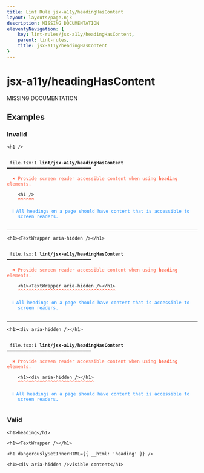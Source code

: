 ```yaml
---
title: Lint Rule jsx-a11y/headingHasContent
layout: layouts/page.njk
description: MISSING DOCUMENTATION
eleventyNavigation: {
	key: lint-rules/jsx-a11y/headingHasContent,
	parent: lint-rules,
	title: jsx-a11y/headingHasContent
}
---
```


# jsx-a11y/headingHasContent

MISSING DOCUMENTATION

<!-- EVERYTHING BELOW IS AUTOGENERATED. SEE SCRIPTS FOLDER FOR UPDATE SCRIPTS hash(8deac81f7e4b31fcd04fbb21270a1f6b7fa9cc5e) -->

## Examples
### Invalid
<pre class="language-text"><code class="language-text"><<span class="token variable">h1</span> <span class="token operator">/</span>></code></pre>
<pre class="language-text"><code class="language-text">
 <span style="text-decoration-style: dotted;">file.tsx:1</span> <strong>lint/jsx-a11y/headingHasContent</strong> ━━━━━━━━━━━━━━━━━━━━━━━━━━━━━━━

  <strong><span style="color: Tomato;">✖ </span></strong><span style="color: Tomato;">Provide screen reader accessible content when using </span><span style="color: Tomato;"><strong>heading</strong></span><span style="color: Tomato;"> elements.</span>

    &lt;<span class="token variable">h1</span> <span class="token operator">/</span>&gt;
    <span style="color: Tomato;"><strong>^</strong></span><span style="color: Tomato;"><strong>^</strong></span><span style="color: Tomato;"><strong>^</strong></span><span style="color: Tomato;"><strong>^</strong></span><span style="color: Tomato;"><strong>^</strong></span><span style="color: Tomato;"><strong>^</strong></span>

  <strong><span style="color: DodgerBlue;">ℹ </span></strong><span style="color: DodgerBlue;">All headings on a page should have content that is accessible to</span>
    <span style="color: DodgerBlue;">screen readers.</span>

</code></pre>

---------------

<pre class="language-text"><code class="language-text"><<span class="token variable">h1</span>><<span class="token variable">TextWrapper</span> <span class="token attr-name">aria-hidden</span> <span class="token operator">/</span>><<span class="token operator">/</span><span class="token variable">h1</span>></code></pre>
<pre class="language-text"><code class="language-text">
 <span style="text-decoration-style: dotted;">file.tsx:1</span> <strong>lint/jsx-a11y/headingHasContent</strong> ━━━━━━━━━━━━━━━━━━━━━━━━━━━━━━━

  <strong><span style="color: Tomato;">✖ </span></strong><span style="color: Tomato;">Provide screen reader accessible content when using </span><span style="color: Tomato;"><strong>heading</strong></span><span style="color: Tomato;"> elements.</span>

    &lt;<span class="token variable">h1</span>&gt;&lt;<span class="token variable">TextWrapper</span> <span class="token attr-name">aria-hidden</span> <span class="token operator">/</span>&gt;&lt;<span class="token operator">/</span><span class="token variable">h1</span>&gt;
    <span style="color: Tomato;"><strong>^</strong></span><span style="color: Tomato;"><strong>^</strong></span><span style="color: Tomato;"><strong>^</strong></span><span style="color: Tomato;"><strong>^</strong></span><span style="color: Tomato;"><strong>^</strong></span><span style="color: Tomato;"><strong>^</strong></span><span style="color: Tomato;"><strong>^</strong></span><span style="color: Tomato;"><strong>^</strong></span><span style="color: Tomato;"><strong>^</strong></span><span style="color: Tomato;"><strong>^</strong></span><span style="color: Tomato;"><strong>^</strong></span><span style="color: Tomato;"><strong>^</strong></span><span style="color: Tomato;"><strong>^</strong></span><span style="color: Tomato;"><strong>^</strong></span><span style="color: Tomato;"><strong>^</strong></span><span style="color: Tomato;"><strong>^</strong></span><span style="color: Tomato;"><strong>^</strong></span><span style="color: Tomato;"><strong>^</strong></span><span style="color: Tomato;"><strong>^</strong></span><span style="color: Tomato;"><strong>^</strong></span><span style="color: Tomato;"><strong>^</strong></span><span style="color: Tomato;"><strong>^</strong></span><span style="color: Tomato;"><strong>^</strong></span><span style="color: Tomato;"><strong>^</strong></span><span style="color: Tomato;"><strong>^</strong></span><span style="color: Tomato;"><strong>^</strong></span><span style="color: Tomato;"><strong>^</strong></span><span style="color: Tomato;"><strong>^</strong></span><span style="color: Tomato;"><strong>^</strong></span><span style="color: Tomato;"><strong>^</strong></span><span style="color: Tomato;"><strong>^</strong></span><span style="color: Tomato;"><strong>^</strong></span><span style="color: Tomato;"><strong>^</strong></span><span style="color: Tomato;"><strong>^</strong></span><span style="color: Tomato;"><strong>^</strong></span><span style="color: Tomato;"><strong>^</strong></span>

  <strong><span style="color: DodgerBlue;">ℹ </span></strong><span style="color: DodgerBlue;">All headings on a page should have content that is accessible to</span>
    <span style="color: DodgerBlue;">screen readers.</span>

</code></pre>

---------------

<pre class="language-text"><code class="language-text"><<span class="token variable">h1</span>><<span class="token variable">div</span> <span class="token attr-name">aria-hidden</span> <span class="token operator">/</span>><<span class="token operator">/</span><span class="token variable">h1</span>></code></pre>
<pre class="language-text"><code class="language-text">
 <span style="text-decoration-style: dotted;">file.tsx:1</span> <strong>lint/jsx-a11y/headingHasContent</strong> ━━━━━━━━━━━━━━━━━━━━━━━━━━━━━━━

  <strong><span style="color: Tomato;">✖ </span></strong><span style="color: Tomato;">Provide screen reader accessible content when using </span><span style="color: Tomato;"><strong>heading</strong></span><span style="color: Tomato;"> elements.</span>

    &lt;<span class="token variable">h1</span>&gt;&lt;<span class="token variable">div</span> <span class="token attr-name">aria-hidden</span> <span class="token operator">/</span>&gt;&lt;<span class="token operator">/</span><span class="token variable">h1</span>&gt;
    <span style="color: Tomato;"><strong>^</strong></span><span style="color: Tomato;"><strong>^</strong></span><span style="color: Tomato;"><strong>^</strong></span><span style="color: Tomato;"><strong>^</strong></span><span style="color: Tomato;"><strong>^</strong></span><span style="color: Tomato;"><strong>^</strong></span><span style="color: Tomato;"><strong>^</strong></span><span style="color: Tomato;"><strong>^</strong></span><span style="color: Tomato;"><strong>^</strong></span><span style="color: Tomato;"><strong>^</strong></span><span style="color: Tomato;"><strong>^</strong></span><span style="color: Tomato;"><strong>^</strong></span><span style="color: Tomato;"><strong>^</strong></span><span style="color: Tomato;"><strong>^</strong></span><span style="color: Tomato;"><strong>^</strong></span><span style="color: Tomato;"><strong>^</strong></span><span style="color: Tomato;"><strong>^</strong></span><span style="color: Tomato;"><strong>^</strong></span><span style="color: Tomato;"><strong>^</strong></span><span style="color: Tomato;"><strong>^</strong></span><span style="color: Tomato;"><strong>^</strong></span><span style="color: Tomato;"><strong>^</strong></span><span style="color: Tomato;"><strong>^</strong></span><span style="color: Tomato;"><strong>^</strong></span><span style="color: Tomato;"><strong>^</strong></span><span style="color: Tomato;"><strong>^</strong></span><span style="color: Tomato;"><strong>^</strong></span><span style="color: Tomato;"><strong>^</strong></span>

  <strong><span style="color: DodgerBlue;">ℹ </span></strong><span style="color: DodgerBlue;">All headings on a page should have content that is accessible to</span>
    <span style="color: DodgerBlue;">screen readers.</span>

</code></pre>
### Valid
<pre class="language-text"><code class="language-text"><<span class="token variable">h1</span>>heading<<span class="token operator">/</span><span class="token variable">h1</span>></code></pre>
<pre class="language-text"><code class="language-text"><<span class="token variable">h1</span>><<span class="token variable">TextWrapper</span> <span class="token operator">/</span>><<span class="token operator">/</span><span class="token variable">h1</span>></code></pre>
<pre class="language-text"><code class="language-text"><<span class="token variable">h1</span> <span class="token attr-name">dangerouslySetInnerHTML</span><span class="token operator">=</span><span class="token punctuation">{</span><span class="token punctuation">{</span> <span class="token variable">__html</span><span class="token punctuation">:</span> <span class="token string">&apos;heading&apos;</span> <span class="token punctuation">}</span><span class="token punctuation">}</span> <span class="token operator">/</span>></code></pre>
<pre class="language-text"><code class="language-text"><<span class="token variable">h1</span>><<span class="token variable">div</span> <span class="token attr-name">aria-hidden</span> <span class="token operator">/</span>>visible content<<span class="token operator">/</span><span class="token variable">h1</span>></code></pre>
